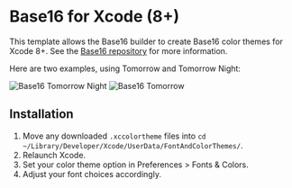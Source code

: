 # Base16 for Xcode (8+)

This template allows the Base16 builder to create Base16 color themes for Xcode 8+.
See the [Base16 repository](https://github.com/chriskempson/base16) for more information.

Here are two examples, using Tomorrow and Tomorrow Night:

![Base16 Tomorrow Night](https://raw.github.com/kreeger/base16-xcode/master/Images/tomorrow-night.png)
![Base16 Tomorrow](https://raw.github.com/kreeger/base16-xcode/master/Images/tomorrow.png)

## Installation

1. Move any downloaded `.xccolortheme` files into `cd ~/Library/Developer/Xcode/UserData/FontAndColorThemes/`.
2. Relaunch Xcode.
3. Set your color theme option in Preferences > Fonts & Colors.
4. Adjust your font choices accordingly.
